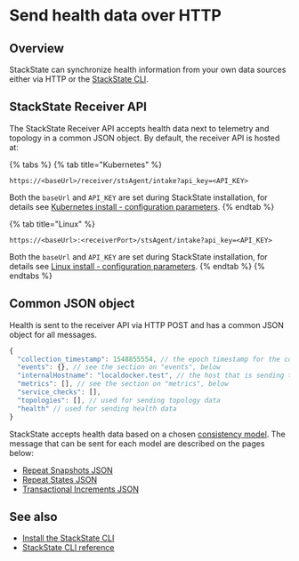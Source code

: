# Send health data over HTTP

## Overview

StackState can synchronize health information from your own data sources either via HTTP or the [StackState CLI](/setup/installation/cli-install.md).

## StackState Receiver API

The StackState Receiver API accepts health data next to telemetry and topology in a common JSON object. By default, the receiver API is hosted at:

{% tabs %}
{% tab title="Kubernetes" %}
```text
https://<baseUrl>/receiver/stsAgent/intake?api_key=<API_KEY>
```

Both the `baseUrl` and `API_KEY` are set during StackState installation, for details see [Kubernetes install - configuration parameters](/setup/installation/kubernetes_install/install_stackstate.md#generate-values-yaml).
{% endtab %}

{% tab title="Linux" %}
```text
https://<baseUrl>:<receiverPort>/stsAgent/intake?api_key=<API_KEY>
```

Both the `baseUrl` and `API_KEY` are set during StackState installation, for details see [Linux install - configuration parameters](/setup/installation/linux_install/install_stackstate.md#configuration-options-required-during-install).
{% endtab %}
{% endtabs %}

## Common JSON object

Health is sent to the receiver API via HTTP POST and has a common JSON object for all messages.

```javascript
{
  "collection_timestamp": 1548855554, // the epoch timestamp for the collection
  "events": {}, // see the section on "events", below
  "internalHostname": "localdocker.test", // the host that is sending this data
  "metrics": [], // see the section on "metrics", below
  "service_checks": [],
  "topologies": [], // used for sending topology data
  "health" // used for sending health data
}
```

StackState accepts health data based on a chosen [consistency model](/configure/health/health-synchronization.md#consistency-models). The message that can be sent for each model are described on the pages below:

* [Repeat Snapshots JSON](/configure/health/send-health-data/repeat_snapshots.md)
* [Repeat States JSON](/configure/health/send-health-data/repeat_states.md)
* [Transactional Increments JSON](/configure/health/send-health-data/transactional_increments.md)

## See also

* [Install the StackState CLI](/setup/installation/cli-install.md)
* [StackState CLI reference](/develop/reference/cli_reference.md)

